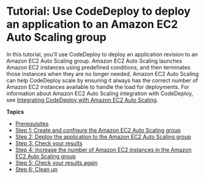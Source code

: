 # Tutorial: Use CodeDeploy to deploy an application to an Amazon EC2 Auto Scaling group<a name="tutorials-auto-scaling-group"></a>

In this tutorial, you'll use CodeDeploy to deploy an application revision to an Amazon EC2 Auto Scaling group\. Amazon EC2 Auto Scaling launches Amazon EC2 instances using predefined conditions, and then terminates those instances when they are no longer needed\. Amazon EC2 Auto Scaling can help CodeDeploy scale by ensuring it always has the correct number of Amazon EC2 instances available to handle the load for deployments\. For information about Amazon EC2 Auto Scaling integration with CodeDeploy, see [Integrating CodeDeploy with Amazon EC2 Auto Scaling](integrations-aws-auto-scaling.md)\.

**Topics**
+ [Prerequisites](tutorials-auto-scaling-group-prerequisites.md)
+ [Step 1: Create and configure the Amazon EC2 Auto Scaling group](tutorials-auto-scaling-group-create-auto-scaling-group.md)
+ [Step 2: Deploy the application to the Amazon EC2 Auto Scaling group](tutorials-auto-scaling-group-create-deployment.md)
+ [Step 3: Check your results](tutorials-auto-scaling-group-verify.md)
+ [Step 4: Increase the number of Amazon EC2 instances in the Amazon EC2 Auto Scaling group](tutorials-auto-scaling-group-scale-up.md)
+ [Step 5: Check your results again](tutorials-auto-scaling-group-reverify.md)
+ [Step 6: Clean up](tutorials-auto-scaling-group-clean-up.md)
